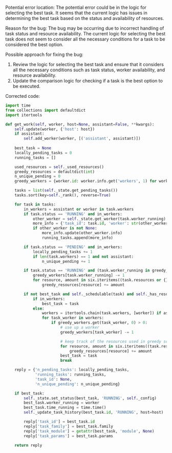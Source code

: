 Potential error location: 
The potential error could be in the logic for selecting the best task. It seems that the current logic has issues in determining the best task based on the status and availability of resources.

Reason for the bug:
The bug may be occurring due to incorrect handling of task status and resource availability. The current logic for selecting the best task does not seem to consider all the necessary conditions for a task to be considered the best option.

Possible approach for fixing the bug:
1. Review the logic for selecting the best task and ensure that it considers all the necessary conditions such as task status, worker availability, and resource availability.
2. Update the comparison logic for checking if a task is the best option to be executed.

Corrected code:

```python
import time
from collections import defaultdict
import itertools

def get_work(self, worker, host=None, assistant=False, **kwargs):
    self.update(worker, {'host': host})
    if assistant:
        self.add_worker(worker, [('assistant', assistant)])
    
    best_task = None
    locally_pending_tasks = 0
    running_tasks = []

    used_resources = self._used_resources()
    greedy_resources = defaultdict(int)
    n_unique_pending = 0
    greedy_workers = {worker.id: worker.info.get('workers', 1) for worker in self._state.get_active_workers()}

    tasks = list(self._state.get_pending_tasks())
    tasks.sort(key=self._rank(), reverse=True)

    for task in tasks:
        in_workers = assistant or worker in task.workers
        if task.status == 'RUNNING' and in_workers:
            other_worker = self._state.get_worker(task.worker_running)
            more_info = {'task_id': task.id, 'worker': str(other_worker)}
            if other_worker is not None:
                more_info.update(other_worker.info)
                running_tasks.append(more_info)

        if task.status == 'PENDING' and in_workers:
            locally_pending_tasks += 1
            if len(task.workers) == 1 and not assistant:
                n_unique_pending += 1

        if task.status == 'RUNNING' and (task.worker_running in greedy_workers):
            greedy_workers[task.worker_running] -= 1
            for resource, amount in six.iteritems((task.resources or {})):
                greedy_resources[resource] += amount

        if not best_task and self._schedulable(task) and self._has_resources(task.resources, greedy_resources) and self._has_resources(task.resources, used_resources):
            if in_workers:
                best_task = task
            else:
                workers = itertools.chain(task.workers, [worker]) if assistant else task.workers
                for task_worker in workers:
                    if greedy_workers.get(task_worker, 0) > 0:
                        # use up a worker
                        greedy_workers[task_worker] -= 1

                        # keep track of the resources used in greedy scheduling
                        for resource, amount in six.iteritems((task.resources or {})):
                            greedy_resources[resource] += amount
                        best_task = task
                        break

    reply = {'n_pending_tasks': locally_pending_tasks,
             'running_tasks': running_tasks,
             'task_id': None,
             'n_unique_pending': n_unique_pending}

    if best_task:
        self._state.set_status(best_task, 'RUNNING', self._config)
        best_task.worker_running = worker
        best_task.time_running = time.time()
        self._update_task_history(best_task.id, 'RUNNING', host=host)

        reply['task_id'] = best_task.id
        reply['task_family'] = best_task.family
        reply['task_module'] = getattr(best_task, 'module', None)
        reply['task_params'] = best_task.params

    return reply
```